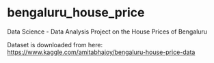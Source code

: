 # bengaluru_house_price
Data Science - Data Analysis Project on the House Prices of Bengaluru

Dataset is downloaded from here: https://www.kaggle.com/amitabhajoy/bengaluru-house-price-data
